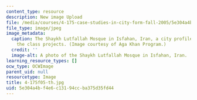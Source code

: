 ```yaml
---
content_type: resource
description: New image Upload
file: /media/courses/4-175-case-studies-in-city-form-fall-2005/5e304a4bf4e6c13194ccba375d35fd44_4-175f05-th.jpg
file_type: image/jpeg
image_metadata:
  caption: The Shaykh Lutfallah Mosque in Isfahan, Iran, a city profiled in one of
    the class projects. (Image courtesy of Aga Khan Program.)
  credit: ''
  image-alt: A photo of the Shaykh Lutfallah Mosque in Isfahan, Iran.
learning_resource_types: []
ocw_type: OCWImage
parent_uid: null
resourcetype: Image
title: 4-175f05-th.jpg
uid: 5e304a4b-f4e6-c131-94cc-ba375d35fd44
---
```

